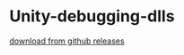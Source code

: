 # Unity-debugging-dlls

[download from github releases](https://github.com/liesauer/Unity-debugging-dlls/releases/tag/v2020.07.10)
